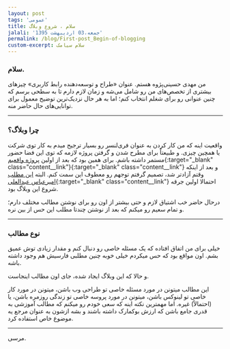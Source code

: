 ```yaml
---
layout: post
tags: 'عمومی'
title: سلام ، شروع وبلاگ
jalali: 'جمعه،03 اردیبهشت 1395'
permalink: /blog/First-post_Begin-of-blogging
custom-excerpt: سلام سیامک 
---
```

### سلام.
من مهدی حسینی‌پژوه هستم. عنوان «طراح و توسعه‌دهنده رابط کاربری» چیزهای بیشتری از تخصص‌های من رو شامل می‌شه و زمان لازم دارم تا به سطحی برسم که چنین عنوانی رو برای شغلم انتخاب کنم؛ اما به هر حال نزدیک‌ترین توضیح معمول برای توانایی‌های حال حاضر منه.

---

### چرا وبلاگ؟
واقعیت اینه که من کار کردن به عنوان فری‌لنسر رو بسیار ترجیح میدم به کار توی شرکت یا همچین چیزی. و طبیعتاً برای مطرح شدن و گرفتن پروژه لازمه که توی این فضا حضور مستمر داشته باشم. برای همین بود که بعد از اولین [پروژه واقعیم](http://peivast.com){:target="_blank" class="content__link"}{:target="_blank" class="content__link"} و بعد از اینکه وقتم آزادتر شد، تصمیم گرفتم توجهم رو معطوف این سمت کنم.
البته [این مطلب امیرعباس عبدالعلی](http://front-end.ir/general/why-we-need-a-network-for-ui-ux-and-programming-resources/){:target="_blank" class="content__link"} احتمالا اولین جرقه شروع این وبلاگ بود.

درحال حاضر خب اشتیاق لازم و حتی بیشتر از اون رو برای نوشتن مطالب مختلف دارم؛ و تمام سعیم رو میکنم که بعد از نوشتن چندتا مطلب این حس از بین نره.

---

### نوع مطالب
خیلی برای من اتفاق افتاده که یک مسئله خاصی رو دنبال کنم و مقدار زیادی توش عمیق بشم. اون مواقع بود که حس میکردم خیلی خوبه چنین مطلبی فارسیش هم وجود داشته باشه.

و حالا که این وبلاگ ایجاد شده، جای اون مطالب اینجاست.

این مطالب میتونن در مورد مسئله خاصی تو طراحی وب باشن، میتونن در مورد کار خاصی تو لینوکس باشن، میتونن در مورد پروسه خاصی تو زندگی روزمره باشن، یا (احتمالاً) غیره.
اما مهمترین نکته اینه که سعی خودم رو میکنم که مطالب آموزشی به قدری جامع باشن  که ارزش بوکمارک داشته باشند و بشه ازشون به عنوان مرجع یه موضوع خاص استفاده کرد.

----------
مرسی.
